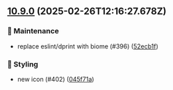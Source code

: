 ## [10.9.0](https://github.com/AxisCommunications/fluent-components/compare/6d32c5d4f80bd31a8280e59fc421649fc8dd976b..045f71a5054604669b74c9114f5f38d67f6d72e1) (2025-02-26T12:16:27.678Z)

### 🚧 Maintenance

  - replace eslint/dprint with biome (#396) ([52ecb1f](https://github.com/AxisCommunications/fluent-components/commit/52ecb1ffb486fa3a4b4b7d38164c7d4c2eb4fd38))

### 💄 Styling

  - new icon (#402) ([045f71a](https://github.com/AxisCommunications/fluent-components/commit/045f71a5054604669b74c9114f5f38d67f6d72e1))
